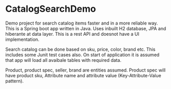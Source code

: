 # CatalogSearchDemo

Demo project for search catalog items faster and in a more reliable way. This is a Spring boot app written in Java. Uses inbuilt H2 database, JPA and hiberante at data layer. This is a rest API and doesnot have a UI implementation. 

Search catalog can be done based on sku, price, color, brand etc. This includes some Junit test cases also. On start of application it is assumed that app will load all avaibale tables with required data.

Product, product spec, seller, brand are entities assumed. Product spec will have product sku, Attribute name and attribute value (Key-Attribute-Value pattern).
